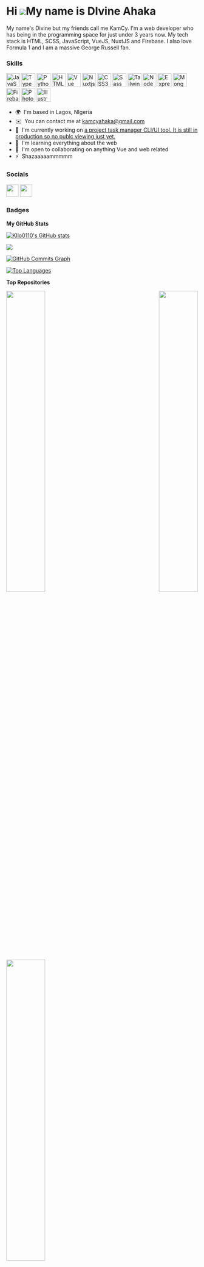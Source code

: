 Hi ![](https://user-images.githubusercontent.com/18350557/176309783-0785949b-9127-417c-8b55-ab5a4333674e.gif)My name is DIvine Ahaka
====================================================================================================================================

My name's Divine but my friends call me KamCy. I'm a web developer who has being in the programming space for just under 3 years now. My tech stack is HTML, SCSS, JavaScript, VueJS, NuxtJS and Firebase. I also love Formula 1 and I am a massive George Russell fan.

### Skills


<p align="left">
<a href="https://developer.mozilla.org/en-US/docs/Web/JavaScript" target="_blank" rel="noreferrer"><img src="https://raw.githubusercontent.com/danielcranney/readme-generator/main/public/icons/skills/javascript-colored.svg" width="36" height="36" alt="JavaScript" /></a>
<a href="https://www.typescriptlang.org/" target="_blank" rel="noreferrer"><img src="https://raw.githubusercontent.com/danielcranney/readme-generator/main/public/icons/skills/typescript-colored.svg" width="36" height="36" alt="TypeScript" /></a>
<a href="https://www.python.org/" target="_blank" rel="noreferrer"><img src="https://raw.githubusercontent.com/danielcranney/readme-generator/main/public/icons/skills/python-colored.svg" width="36" height="36" alt="Python" /></a>
<a href="https://developer.mozilla.org/en-US/docs/Glossary/HTML5" target="_blank" rel="noreferrer"><img src="https://raw.githubusercontent.com/danielcranney/readme-generator/main/public/icons/skills/html5-colored.svg" width="36" height="36" alt="HTML5" /></a>
<a href="https://vuejs.org/" target="_blank" rel="noreferrer"><img src="https://raw.githubusercontent.com/danielcranney/readme-generator/main/public/icons/skills/vuejs-colored.svg" width="36" height="36" alt="Vue" /></a>
<a href="https://nuxtjs.org/" target="_blank" rel="noreferrer"><img src="https://raw.githubusercontent.com/danielcranney/readme-generator/main/public/icons/skills/nuxtjs-colored.svg" width="36" height="36" alt="Nuxtjs" /></a>
<a href="https://www.w3.org/TR/CSS/#css" target="_blank" rel="noreferrer"><img src="https://raw.githubusercontent.com/danielcranney/readme-generator/main/public/icons/skills/css3-colored.svg" width="36" height="36" alt="CSS3" /></a>
<a href="https://sass-lang.com/" target="_blank" rel="noreferrer"><img src="https://raw.githubusercontent.com/danielcranney/readme-generator/main/public/icons/skills/sass-colored.svg" width="36" height="36" alt="Sass" /></a>
<a href="https://tailwindcss.com/" target="_blank" rel="noreferrer"><img src="https://raw.githubusercontent.com/danielcranney/readme-generator/main/public/icons/skills/tailwindcss-colored.svg" width="36" height="36" alt="TailwindCSS" /></a>
<a href="https://nodejs.org/en/" target="_blank" rel="noreferrer"><img src="https://raw.githubusercontent.com/danielcranney/readme-generator/main/public/icons/skills/nodejs-colored.svg" width="36" height="36" alt="NodeJS" /></a>
<a href="https://expressjs.com/" target="_blank" rel="noreferrer"><img src="https://raw.githubusercontent.com/danielcranney/readme-generator/main/public/icons/skills/express-colored.svg" width="36" height="36" alt="Express" /></a>
<a href="https://www.mongodb.com/" target="_blank" rel="noreferrer"><img src="https://raw.githubusercontent.com/danielcranney/readme-generator/main/public/icons/skills/mongodb-colored.svg" width="36" height="36" alt="MongoDB" /></a>
<a href="https://firebase.google.com/" target="_blank" rel="noreferrer"><img src="https://raw.githubusercontent.com/danielcranney/readme-generator/main/public/icons/skills/firebase-colored.svg" width="36" height="36" alt="Firebase" /></a>
<a href="https://www.adobe.com/uk/products/photoshop.html" target="_blank" rel="noreferrer"><img src="https://raw.githubusercontent.com/danielcranney/readme-generator/main/public/icons/skills/photoshop-colored.svg" width="36" height="36" alt="Photoshop" /></a>
<a href="adobe.com/uk/products/illustrator.html" target="_blank" rel="noreferrer"><img src="https://raw.githubusercontent.com/danielcranney/readme-generator/main/public/icons/skills/illustrator-colored.svg" width="36" height="36" alt="Illustrator" /></a>
</p>

* 🌍  I'm based in Lagos, NIgeria
* ✉️  You can contact me at [kamcyahaka@gmail.com](mailto:kamcyahaka@gmail.com)
* 🚀  I'm currently working on [a project task manager CLI/UI tool. It is still in production so no publc viewing just yet.](http://www.youtube.com/watch?v=xvFZjo5PgG0)
* 🧠  I'm learning everything about the web
* 🤝  I'm open to collaborating on anything Vue and web related
* ⚡  Shazaaaaammmmm

### Socials

<p align="left"> <a href="https://www.github.com/KIlo0110" target="_blank" rel="noreferrer"><img src="https://raw.githubusercontent.com/danielcranney/readme-generator/main/public/icons/socials/github.svg" width="32" height="32" /></a> <a href="https://www.twitter.com/KamCy_0110" target="_blank" rel="noreferrer"><img src="https://raw.githubusercontent.com/danielcranney/readme-generator/main/public/icons/socials/twitter.svg" width="32" height="32" /></a></p>

### Badges

<b>My GitHub Stats</b>

<a href="http://www.github.com/KIlo0110"><img src="https://github-readme-stats.vercel.app/api?username=KIlo0110&show_icons=true&hide=stars,&count_private=true&title_color=0891b2&text_color=ffffff&icon_color=0891b2&bg_color=581c87&hide_border=true&show_icons=true" alt="KIlo0110's GitHub stats" /></a>

<a href="http://www.github.com/KIlo0110"><img src="https://github-readme-streak-stats.herokuapp.com/?user=KIlo0110&stroke=ffffff&background=581c87&ring=0891b2&fire=0891b2&currStreakNum=ffffff&currStreakLabel=0891b2&sideNums=ffffff&sideLabels=ffffff&dates=ffffff&hide_border=true" /></a>

<a href="http://www.github.com/KIlo0110"><img src="https://github-readme-activity-graph.cyclic.app/graph?username=KIlo0110&bg_color=581c87&color=ffffff&line=0891b2&point=ffffff&area_color=581c87&area=true&hide_border=true&custom_title=GitHub%20Commits%20Graph" alt="GitHub Commits Graph" /></a>

<a href="https://github.com/KIlo0110" align="left"><img src="https://github-readme-stats.vercel.app/api/top-langs/?username=KIlo0110&langs_count=10&title_color=0891b2&text_color=ffffff&icon_color=0891b2&bg_color=581c87&hide_border=true&locale=en&custom_title=Top%20%Languages" alt="Top Languages" /></a>

<b>Top Repositories</b>

<div width="100%" align="center"><a href="https://github.com/KIlo0110/fashion-website" align="left"><img align="left" width="45%" src="https://github-readme-stats.vercel.app/api/pin/?username=KIlo0110&repo=fashion-website&title_color=0891b2&text_color=ffffff&icon_color=0891b2&bg_color=581c87&hide_border=true&locale=en" /></a><a href="https://github.com/KIlo0110/Wazobia-Restaurants-Vue" align="right"><img align="right" width="45%" src="https://github-readme-stats.vercel.app/api/pin/?username=KIlo0110&repo=Wazobia-Restaurants-Vue&title_color=0891b2&text_color=ffffff&icon_color=0891b2&bg_color=581c87&hide_border=true&locale=en" /></a></div><br /><br /><br /><br /><br /><br /><br />

<div width="100%" align="center"><a href="https://github.com/KIlo0110/Quadratic-Equations-Solver" align="left"><img align="left" width="45%" src="https://github-readme-stats.vercel.app/api/pin/?username=KIlo0110&repo=Quadratic-Equations-Solver&title_color=0891b2&text_color=ffffff&icon_color=0891b2&bg_color=581c87&hide_border=true&locale=en" /></a></div>
